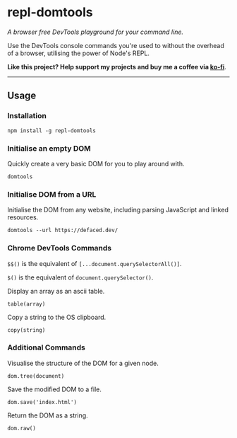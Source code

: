 # repl-domtools

*A browser free DevTools playground for your command line.*

Use the DevTools console commands you're used to without the overhead of a browser, utilising the power of Node's REPL.

**Like this project? Help support my projects and buy me a coffee via [ko-fi](https://ko-fi.com/defaced)**.

---

## Usage

### Installation 

```
npm install -g repl-domtools
```

### Initialise an empty DOM

Quickly create a very basic DOM for you to play around with.

```
domtools
```

### Initialise DOM from a URL

Initialise the DOM from any website, including parsing JavaScript and linked resources.

```
domtools --url https://defaced.dev/
```

### Chrome DevTools Commands

`$$()` is the equivalent of `[...document.querySelectorAll()]`.

`$()` is the equivalent of `document.querySelector()`.

Display an array as an ascii table.

```
table(array)
```

Copy a string to the OS clipboard.

```
copy(string)
```

### Additional Commands

Visualise the structure of the DOM for a given node.

```
dom.tree(document)
```

Save the modified DOM to a file.

```
dom.save('index.html')
```

Return the DOM as a string.

```
dom.raw()
```

